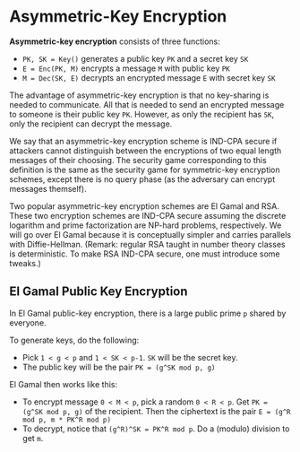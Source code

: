 # Asymmetric-Key Encryption

**Asymmetric-key encryption** consists of three functions:

* `PK, SK = Key()` generates a public key `PK` and a secret key `SK`
* `E = Enc(PK, M)` encrypts a message `M` with public key `PK`
* `M = Dec(SK, E)` decrypts an encrypted message `E` with secret key `SK`

The advantage of asymmetric-key encryption is that no key-sharing is needed to communicate. All that is needed to send an encrypted message to someone is their public key `PK`. However, as only the recipient has `SK`, only the recipient can decrypt the message.

We say that an asymmetric-key encryption scheme is IND-CPA secure if attackers cannot distinguish between the encryptions of two equal length messages of their choosing. The security game corresponding to this definition is the same as the security game for symmetric-key encryption schemes, except there is no query phase \(as the adversary can encrypt messages themself\).

Two popular asymmetric-key encryption schemes are El Gamal and RSA. These two encryption schemes are IND-CPA secure assuming the discrete logarithm and prime factorization are NP-hard problems, respectively. We will go over El Gamal because it is conceptually simpler and carries parallels with Diffie-Hellman. \(Remark: regular RSA taught in number theory classes is deterministic. To make RSA IND-CPA secure, one must introduce some tweaks.\)

## El Gamal Public Key Encryption

In El Gamal public-key encryption, there is a large public prime `p` shared by everyone.

To generate keys, do the following:

* Pick `1 < g < p` and `1 < SK < p-1`. `SK` will be the secret key. 
* The public key will be the pair `PK = (g^SK mod p, g)`

El Gamal then works like this:

* To encrypt message `0 < M < p`, pick a random `0 < R < p`. Get `PK = (g^SK mod p, g)` of the recipient. Then the ciphertext is the pair `E = (g^R mod p, m * PK^R mod p)`
* To decrypt, notice that `(g^R)^SK = PK^R mod p`. Do a \(modulo\) division to get `m`.

